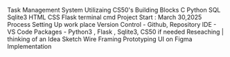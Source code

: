 Task Management System
    Utilizaing CS50's Building Blocks
        C
        Python
        SQL
        Sqlite3
        HTML
        CSS
        Flask
        terminal cmd
Project Start : March 30,2025
Process
    Setting Up work place
        Version Control - Github, Repository
        IDE - VS Code
        Packages - Python3 , Flask , Sqlite3, CS50 if needed
    Reseaching | thinking of an Idea 
    Sketch
    Wire Framing
    Prototyping UI on Figma
    Implementation
    
